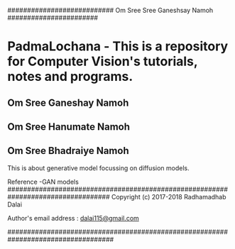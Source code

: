 ########################### Om Sree Sree Ganeshsay Namoh #######################
# PadmaLochana -  This is a repository for Computer Vision's tutorials, notes and programs.
## Om Sree Ganeshay Namoh
## Om Sree Hanumate Namoh
## Om Sree Bhadraiye Namoh

This is about generative model focussing on diffusion models.

Reference -GAN models
##################################################################################
Copyright (c) 2017-2018 Radhamadhab Dalai

Author's email address :  dalai115@gmail.com

###################################################################################






   
